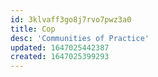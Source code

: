 ```yaml
---
id: 3klvaff3go8j7rvo7pwz3a0
title: Cop
desc: 'Communities of Practice'
updated: 1647025442387
created: 1647025399293
---
```


